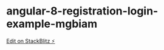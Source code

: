 # angular-8-registration-login-example-mgbiam

[Edit on StackBlitz ⚡️](https://stackblitz.com/edit/angular-8-registration-login-example-mgbiam)